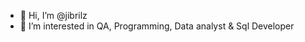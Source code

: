 - 👋 Hi, I’m @jibrilz
- 👀 I’m interested in QA, Programming, Data analyst & Sql Developer

<!---
jibrilz/jibrilz is a ✨ special ✨ repository because its `README.md` (this file) appears on your GitHub profile.
You can click the Preview link to take a look at your changes.
--->
